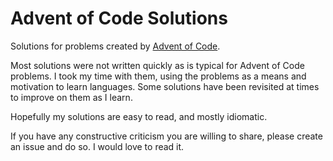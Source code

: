 # Advent of Code Solutions

Solutions for problems created by [Advent of Code](https://adventofcode.com).

Most solutions were not written quickly as is typical for Advent of Code problems. I took my time with them, using the problems as a means and motivation to learn languages. Some solutions have been revisited at times to improve on them as I learn.

Hopefully my solutions are easy to read, and mostly idiomatic.

If you have any constructive criticism you are willing to share, please create an issue and do so. I would love to read it.
